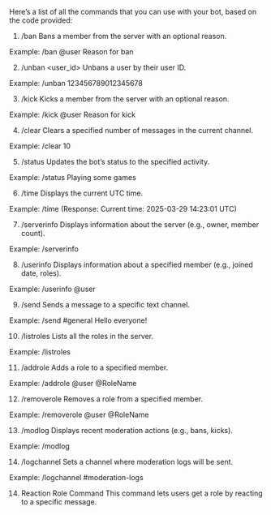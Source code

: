 Here’s a list of all the commands that you can use with your bot, based on the code provided:

1. /ban <member> <reason>
Bans a member from the server with an optional reason.

Example: /ban @user Reason for ban

2. /unban <user_id>
Unbans a user by their user ID.

Example: /unban 123456789012345678

3. /kick <member> <reason>
Kicks a member from the server with an optional reason.

Example: /kick @user Reason for kick

4. /clear <amount>
Clears a specified number of messages in the current channel.

Example: /clear 10

5. /status <status>
Updates the bot’s status to the specified activity.

Example: /status Playing some games

6. /time
Displays the current UTC time.

Example: /time (Response: Current time: 2025-03-29 14:23:01 UTC)

7. /serverinfo
Displays information about the server (e.g., owner, member count).

Example: /serverinfo

8. /userinfo <member>
Displays information about a specified member (e.g., joined date, roles).

Example: /userinfo @user

9. /send <channel> <message>
Sends a message to a specific text channel.

Example: /send #general Hello everyone!

10. /listroles
Lists all the roles in the server.

Example: /listroles

11. /addrole <member> <role>
Adds a role to a specified member.

Example: /addrole @user @RoleName

12. /removerole <member> <role>
Removes a role from a specified member.

Example: /removerole @user @RoleName

13. /modlog
Displays recent moderation actions (e.g., bans, kicks).

Example: /modlog

14. /logchannel <channel>
Sets a channel where moderation logs will be sent.

Example: /logchannel #moderation-logs

14. Reaction Role Command
This command lets users get a role by reacting to a specific message.